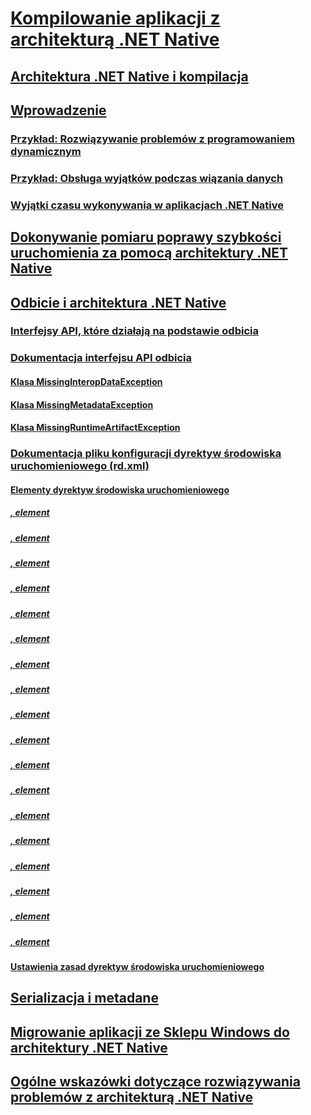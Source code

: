 # [Kompilowanie aplikacji z architekturą .NET Native](index.md)
## [Architektura .NET Native i kompilacja](net-native-and-compilation.md)
## [Wprowadzenie](getting-started-with-net-native.md)
### [Przykład: Rozwiązywanie problemów z programowaniem dynamicznym](example-troubleshooting-dynamic-programming.md)
### [Przykład: Obsługa wyjątków podczas wiązania danych](example-handling-exceptions-when-binding-data.md)
### [Wyjątki czasu wykonywania w aplikacjach .NET Native](runtime-exceptions-in-net-native-apps.md)
## [Dokonywanie pomiaru poprawy szybkości uruchomienia za pomocą architektury .NET Native](measuring-startup-improvement-with-net-native.md)
## [Odbicie i architektura .NET Native](reflection-and-net-native.md)
### [Interfejsy API, które działają na podstawie odbicia](apis-that-rely-on-reflection.md)
### [Dokumentacja interfejsu API odbicia](net-native-reflection-api-reference.md)
#### [Klasa MissingInteropDataException](missinginteropdataexception-class-net-native.md)
#### [Klasa MissingMetadataException](missingmetadataexception-class-net-native.md)
#### [Klasa MissingRuntimeArtifactException](missingruntimeartifactexception-class-net-native.md)
### [Dokumentacja pliku konfiguracji dyrektyw środowiska uruchomieniowego (rd.xml)](runtime-directives-rd-xml-configuration-file-reference.md)
#### [Elementy dyrektyw środowiska uruchomieniowego](runtime-directive-elements.md)
##### [<Application>, element](application-element-net-native.md)
##### [<Assembly>, element](assembly-element-net-native.md)
##### [<AttributeImplies>, element](attributeimplies-element-net-native.md)
##### [<Directives>, element](directives-element-net-native.md)
##### [<Event>, element](event-element-net-native.md)
##### [<Field>, element](field-element-net-native.md)
##### [<GenericParameter>, element](genericparameter-element-net-native.md)
##### [<ImpliesType>, element](impliestype-element-net-native.md)
##### [<Library>, element](library-element-net-native.md)
##### [<Method>, element](method-element-net-native.md)
##### [<MethodInstantiation>, element](methodinstantiation-element-net-native.md)
##### [<Namespace>, element](namespace-element-net-native.md)
##### [<Parameter>, element](parameter-element-net-native.md)
##### [<Property>, element](property-element-net-native.md)
##### [<Subtypes>, element](subtypes-element-net-native.md)
##### [<Type>, element](type-element-net-native.md)
##### [<TypeInstantiation>, element](typeinstantiation-element-net-native.md)
##### [<TypeParameter>, element](typeparameter-element-net-native.md)
#### [Ustawienia zasad dyrektyw środowiska uruchomieniowego](runtime-directive-policy-settings.md)
## [Serializacja i metadane](serialization-and-metadata.md)
## [Migrowanie aplikacji ze Sklepu Windows do architektury .NET Native](migrating-your-windows-store-app-to-net-native.md)
## [Ogólne wskazówki dotyczące rozwiązywania problemów z architekturą .NET Native](net-native-general-troubleshooting.md)
